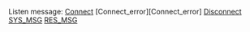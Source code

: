 Listen  message: 
[Connect](socket_StartListener_Trading_Connect)
[Connect_error][Connect_error]
[Disconnect](disconnect)
[SYS_MSG](SYS_MSG)
[RES_MSG](RES_MSG)

